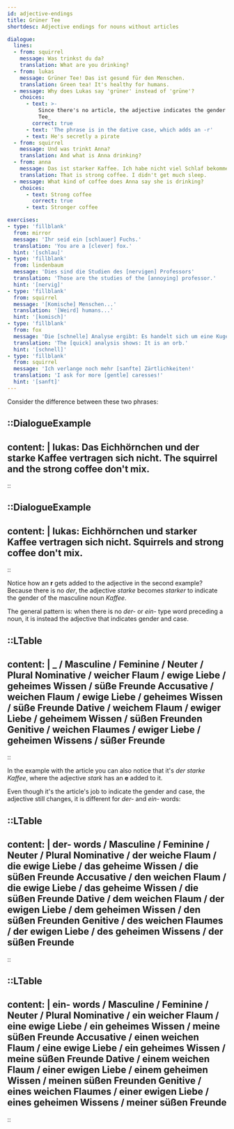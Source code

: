 ```yaml
---
id: adjective-endings
title: Grüner Tee
shortdesc: Adjective endings for nouns without articles

dialogue:
  lines:
  - from: squirrel
    message: Was trinkst du da?
    translation: What are you drinking?
  - from: lukas
    message: Grüner Tee! Das ist gesund für den Menschen.
    translation: Green tea! It's healthy for humans.
  - message: Why does Lukas say 'grüner' instead of 'grüne'?
    choices:
      - text: >-
          Since there's no article, the adjective indicates the gender of _der
          Tee_
        correct: true
      - text: 'The phrase is in the dative case, which adds an -r'
      - text: He's secretly a pirate
  - from: squirrel
    message: Und was trinkt Anna?
    translation: And what is Anna drinking?
  - from: anna
    message: Das ist starker Kaffee. Ich habe nicht viel Schlaf bekommen.
    translation: That is strong coffee. I didn't get much sleep.
  - message: What kind of coffee does Anna say she is drinking?
    choices:
      - text: Strong coffee
        correct: true
      - text: Stronger coffee

exercises:
- type: 'fillblank'
  from: mirror
  message: 'Ihr seid ein [schlauer] Fuchs.'
  translation: 'You are a [clever] fox.'
  hint: '[schlau]'
- type: 'fillblank'
  from: lindenbaum
  message: 'Dies sind die Studien des [nervigen] Professors'
  translation: 'Those are the studies of the [annoying] professor.'
  hint: '[nervig]'
- type: 'fillblank'
  from: squirrel
  message: '[Komische] Menschen...'
  translation: '[Weird] humans...'
  hint: '[komisch]'
- type: 'fillblank'
  from: fox
  message: 'Die [schnelle] Analyse ergibt: Es handelt sich um eine Kugel.'
  translation: 'The [quick] analysis shows: It is an orb.'
  hint: '[schnell]'
- type: 'fillblank'
  from: squirrel
  message: 'Ich verlange noch mehr [sanfte] Zärtlichkeiten!'
  translation: 'I ask for more [gentle] caresses!'
  hint: '[sanft]'
---
```


Consider the difference between these two phrases:

::DialogueExample
---
content: |
  lukas:
    Das Eichhörnchen und der starke Kaffee vertragen sich nicht.
    The squirrel and the strong coffee don't mix.
---
::

::DialogueExample
---
content: |
  lukas:
    Eichhörnchen und starke**r** Kaffee vertragen sich nicht.
    Squirrels and strong coffee don't mix.
---
::

Notice how an **r** gets added to the adjective in the second example? Because there is no _der_, the adjective _starke_ becomes _starker_ to indicate the gender of the masculine noun _Kaffee_.

The general pattern is: when there is no _der-_ or _ein-_ type word preceding a noun, it is instead the adjective that indicates gender and case.

::LTable
---
content: |
  _ / Masculine / Feminine / Neuter / Plural
  Nominative / weich**er** Flaum / ewig**e** Liebe / geheim**es** Wissen / süß**e** Freunde
  Accusative / weich**en** Flaum / ewig**e** Liebe / geheim**es** Wissen / süß**e** Freunde
  Dative / weich**em** Flaum / ewig**er** Liebe / geheim**em** Wissen / süß**en** Freunden
  Genitive / weich**en** Flaumes / ewig**er** Liebe / geheim**en** Wissens / süß**er** Freunde
---
::

In the example with the article you can also notice that it's _der starke Kaffee_, where the adjective _stark_ has an **e** added to it.

Even though it's the article's job to indicate the gender and case, the adjective still changes, it is different for _der-_ and _ein-_ words:

::LTable
---
content: |
  der- words / Masculine / Feminine / Neuter / Plural
  Nominative / **der** weich**e** Flaum / **die** ewig**e** Liebe / **das** geheim**e** Wissen / **die** süß**en** Freunde
  Accusative / **den** weich**en** Flaum / **die** ewig**e** Liebe / **das** geheim**e** Wissen / **die** süß**en** Freunde
  Dative / **dem** weich**en** Flaum / **der** ewig**en** Liebe / **dem** geheim**en** Wissen / **den** süß**en** Freunden
  Genitive / **des** weich**en** Flaumes / **der** ewig**en** Liebe / **des** geheimen Wissens / **der** süß**en** Freunde
---
::

::LTable
---
content: |
  ein- words / Masculine / Feminine / Neuter / Plural
  Nominative / **ein** weich**er** Flaum / **eine** ewig**e** Liebe / **ein** geheim**es** Wissen / **meine** süß**en** Freunde
  Accusative / **einen** weich**en** Flaum / **eine** ewig**e** Liebe / **ein** geheim**es** Wissen / **meine** süß**en** Freunde
  Dative / **einem** weich**en** Flaum / **einer** ewig**en** Liebe / **einem** geheim**en** Wissen / **meinen** süß**en** Freunden
  Genitive / **eines** weich**en** Flaumes / **einer** ewig**en** Liebe / **eines** geheim**en** Wissens / **meiner** süß**en** Freunde
---
::